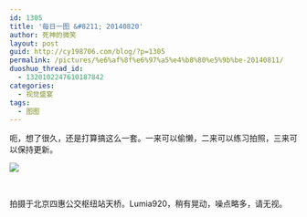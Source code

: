 ```yaml
---
id: 1305
title: '每日一图 &#8211; 20140820'
author: 死神的微笑
layout: post
guid: http://cy198706.com/blog/?p=1305
permalink: /pictures/%e6%af%8f%e6%97%a5%e4%b8%80%e5%9b%be-20140811/
duoshuo_thread_id:
  - 1320102247610187842
categories:
  - 视觉盛宴
tags:
  - 图图
---
```

呃，想了很久，还是打算搞这么一套。一来可以偷懒，二来可以练习拍照，三来可以保持更新。

![][1]

&nbsp;

拍摄于北京四惠公交枢纽站天桥。Lumia920，稍有晃动，噪点略多，请无视。

 [1]: http://serious.qiniudn.com/WP_20140804_19_03_13_Pro.jpg